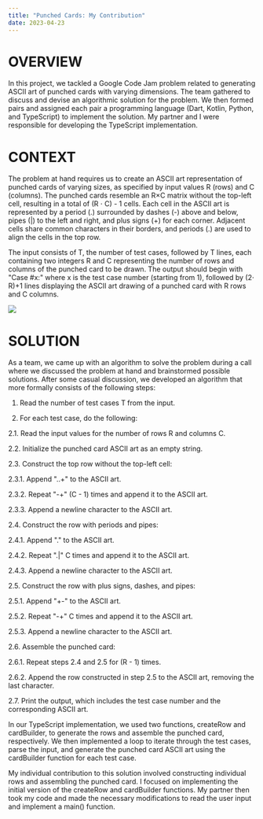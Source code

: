 ```yaml
---
title: "Punched Cards: My Contribution"
date: 2023-04-23
---
```


# OVERVIEW

In this project, we tackled a Google Code Jam problem related to generating ASCII art of punched cards with varying dimensions. The team gathered to discuss and devise an algorithmic solution for the problem. We then formed pairs and assigned each pair a programming language (Dart, Kotlin, Python, and TypeScript) to implement the solution. My partner and I were responsible for developing the TypeScript implementation.

# CONTEXT

The problem at hand requires us to create an ASCII art representation of punched cards of varying sizes, as specified by input values R (rows) and C (columns). The punched cards resemble an R×C matrix without the top-left cell, resulting in a total of (R ⋅ C) - 1 cells. Each cell in the ASCII art is represented by a period (.) surrounded by dashes (-) above and below, pipes (|) to the left and right, and plus signs (+) for each corner. Adjacent cells share common characters in their borders, and periods (.) are used to align the cells in the top row.

The input consists of T, the number of test cases, followed by T lines, each containing two integers R and C representing the number of rows and columns of the punched card to be drawn. The output should begin with "Case #x:" where x is the test case number (starting from 1), followed by (2⋅ R)+1 lines displaying the ASCII art drawing of a punched card with R rows and C columns.

![](RackMultipart20230423-1-nk6rse_html_89b6c00baf58b9cc.png)

# SOLUTION

As a team, we came up with an algorithm to solve the problem during a call where we discussed the problem at hand and brainstormed possible solutions. After some casual discussion, we developed an algorithm that more formally consists of the following steps:

1. Read the number of test cases T from the input.

2. For each test case, do the following:

2.1. Read the input values for the number of rows R and columns C.

2.2. Initialize the punched card ASCII art as an empty string.

2.3. Construct the top row without the top-left cell:

2.3.1. Append "..+" to the ASCII art.

2.3.2. Repeat "-+" (C - 1) times and append it to the ASCII art.

2.3.3. Append a newline character to the ASCII art.

2.4. Construct the row with periods and pipes:

2.4.1. Append "." to the ASCII art.

2.4.2. Repeat ".|" C times and append it to the ASCII art.

2.4.3. Append a newline character to the ASCII art.

2.5. Construct the row with plus signs, dashes, and pipes:

2.5.1. Append "+-" to the ASCII art.

2.5.2. Repeat "-+" C times and append it to the ASCII art.

2.5.3. Append a newline character to the ASCII art.

2.6. Assemble the punched card:

2.6.1. Repeat steps 2.4 and 2.5 for (R - 1) times.

2.6.2. Append the row constructed in step 2.5 to the ASCII art, removing the last character.

2.7. Print the output, which includes the test case number and the corresponding ASCII art.

In our TypeScript implementation, we used two functions, createRow and cardBuilder, to generate the rows and assemble the punched card, respectively. We then implemented a loop to iterate through the test cases, parse the input, and generate the punched card ASCII art using the cardBuilder function for each test case.

My individual contribution to this solution involved constructing individual rows and assembling the punched card. I focused on implementing the initial version of the createRow and cardBuilder functions. My partner then took my code and made the necessary modifications to read the user input and implement a main() function.
